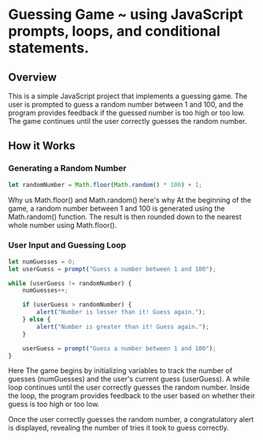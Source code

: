 # Guessing Game ~ using JavaScript prompts, loops, and conditional statements. 

## Overview

This is a simple JavaScript project that implements a guessing game. The user is prompted to guess a random number between 1 and 100, and the program provides feedback if the guessed number is too high or too low. The game continues until the user correctly guesses the random number.

## How it Works

### Generating a Random Number

```javascript
let randomNumber = Math.floor(Math.random() * 100) + 1;
```
Why us Math.floor() and Math.random() here's why 
At the beginning of the game, a random number between 1 and 100 is generated using the Math.random() function. The result is then rounded down to the nearest whole number using Math.floor().

### User Input and Guessing Loop

```javascript
let numGuesses = 0;
let userGuess = prompt("Guess a number between 1 and 100");

while (userGuess != randomNumber) {
    numGuesses++;

    if (userGuess > randomNumber) {
        alert("Number is lesser than it! Guess again.");
    } else {
        alert("Number is greater than it! Guess again.");
    }

    userGuess = prompt("Guess a number between 1 and 100");
}
```

Here The game begins by initializing variables to track the number of guesses (numGuesses) and the user's current guess (userGuess). A while loop continues until the user correctly guesses the random number. Inside the loop, the program provides feedback to the user based on whether their guess is too high or too low.

Once the user correctly guesses the random number, a congratulatory alert is displayed, revealing the number of tries it took to guess correctly.
